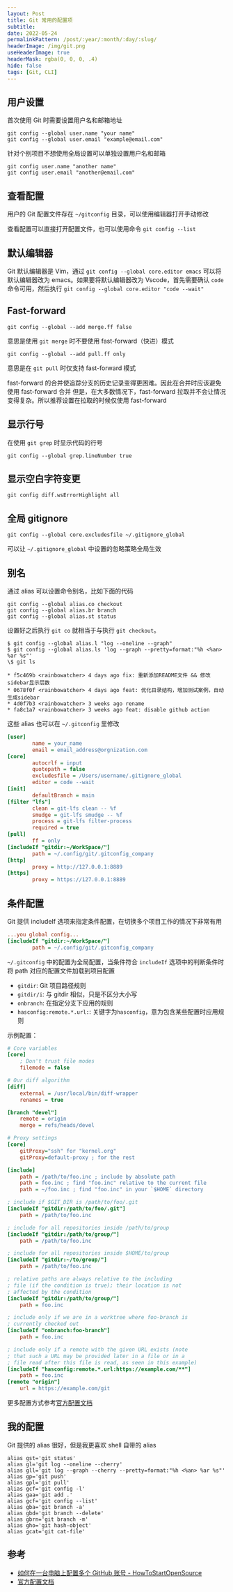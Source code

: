 ```yaml
---
layout: Post
title: Git 常用的配置项
subtitle:
date: 2022-05-24
permalinkPattern: /post/:year/:month/:day/:slug/
headerImage: /img/git.png
useHeaderImage: true
headerMask: rgba(0, 0, 0, .4)
hide: false
tags: [Git, CLI]
---
```


## 用户设置

首次使用 Git 时需要设置用户名和邮箱地址

```shell
git config --global user.name "your name"
git config --global user.email "example@email.com"
```

针对个别项目不想使用全局设置可以单独设置用户名和邮箱

```shell
git config user.name "another name"
git config user.email "another@email.com"
```

## 查看配置

用户的 Git 配置文件存在 `~/gitconfig` 目录，可以使用编辑器打开手动修改

查看配置可以直接打开配置文件，也可以使用命令 `git config --list`

## 默认编辑器

Git 默认编辑器是 Vim，通过 `git config --global core.editor emacs` 可以将默认编辑器改为 emacs。如果要将默认编辑器改为 Vscode，首先需要确认 `code` 命令可用，然后执行 `git config --global core.editor "code --wait"`

## Fast-forward

```shell
git config --global --add merge.ff false
```

意思是使用 `git merge` 时不要使用 fast-forward（快进）模式

```shell
git config --global --add pull.ff only
```

意思是在 `git pull` 时仅支持 fast-forward 模式

fast-forward 的合并使追踪分支的历史记录变得更困难。因此在合并时应该避免使用 fast-forward 合并
但是，在大多数情况下，fast-forward 拉取并不会让情况变得复杂。所以推荐设置在拉取的时候仅使用 fast-forward

## 显示行号

在使用 `git grep` 时显示代码的行号

```shell
git config --global grep.lineNumber true
```

## 显示空白字符变更

```shell
git config diff.wsErrorHighlight all
```

## 全局 gitignore

```shell
git config --global core.excludesfile ~/.gitignore_global
```

可以让 `~/.gitignore_global` 中设置的忽略策略全局生效

## 别名

通过 alias 可以设置命令别名，比如下面的代码

```shell
git config --global alias.co checkout
git config --global alias.br branch
git config --global alias.st status
```

设置好之后执行 `git co` 就相当于与执行 `git checkout`。

```shell
$ git config --global alias.l "log --oneline --graph"
$ git config --global alias.ls 'log --graph --pretty=format:"%h <%an> %ar %s"'
\$ git ls

* f5c469b <rainbowatcher> 4 days ago fix: 重新添加README文件 && 修改sidebar显示层数
* 0678f0f <rainbowatcher> 4 days ago feat: 优化目录结构，增加测试案例，自动生成sidebar
* 4d0f7b3 <rainbowatcher> 3 weeks ago rename
* fa8c1a7 <rainbowatcher> 3 weeks ago feat: disable github action
```

这些 alias 也可以在 `~/.gitconfig` 里修改

```ini [~/.gitconfig]
[user]
        name = your_name
        email = email_address@orgnization.com
[core]
        autocrlf = input
        quotepath = false
        excludesfile = /Users/username/.gitignore_global
        editor = code --wait
[init]
        defaultBranch = main
[filter "lfs"]
        clean = git-lfs clean -- %f
        smudge = git-lfs smudge -- %f
        process = git-lfs filter-process
        required = true
[pull]
        ff = only
[includeIf "gitdir:~/WorkSpace/"]
        path = ~/.config/git/.gitconfig_company
[http]
        proxy = http://127.0.0.1:8889
[https]
        proxy = https://127.0.0.1:8889
```

<!-- ## rebase

多⼈协作开发项⽬，在上传代码时通常会先拉⼀下远程代码，使本地与远程同步更新，但是如果远程此时与⾃⼰代码存在冲突，在解决冲突后提交有时会出现`Merge branch 'master' of …`这条信息。这是因为 pull 其本质是 `fetch + Merge` 的结合。通常会分为以下两种情况：

1. 远程分⽀超前于本地分⽀，并且本地没有 commit 操作

   此时 pull 会采⽤’fast-forward’模式，该模式不会产⽣合并节点，也即不产⽣`Merge branch 'master' of …`信息。

2. 如果本地有 commit 提交，此时若存在冲突。

   - pull 拉取代码时远程和本地会出现分叉，会进⾏分⽀合并，就会产⽣`Merge branch 'master' of …`信息。解决⽅法使⽤ `git pull --rebase` 命令。
   - 如果没有冲突,则会直接合并，如果存在冲突，⼿动解决冲突即可，不会再产⽣那条多余的信息。
   - 如果你不想每次都 rebase，可以在 git bash ⾥执⾏ git config --global pull.rebase true 这个配置就是告诉 git 在每次 pull 前先进⾏ rebase 操作 -->

## 条件配置

Git 提供 includeIf 选项来指定条件配置，在切换多个项目工作的情况下非常有用

```ini [~/.gitconfig]
...you global config...
[includeIf "gitdir:~/WorkSpace/"]
        path = ~/.config/git/.gitconfig_company
```

`~/.gitconfig` 中的配置为全局配置，当条件符合 `includeIf` 选项中的判断条件时将 path 对应的配置文件加载到项目配置

- `gitdir`: Git 项目路径规则
- `gitdir/i`: 与 gitdir 相似，只是不区分大小写
- `onbranch`: 在指定分支下应用的规则
- `hasconfig:remote.*.url:`: 关键字为`hasconfig`，意为包含某些配置时应用规则

示例配置：

```ini [~/.gitconfig]
# Core variables
[core]
	; Don't trust file modes
	filemode = false

# Our diff algorithm
[diff]
	external = /usr/local/bin/diff-wrapper
	renames = true

[branch "devel"]
	remote = origin
	merge = refs/heads/devel

# Proxy settings
[core]
	gitProxy="ssh" for "kernel.org"
	gitProxy=default-proxy ; for the rest

[include]
	path = /path/to/foo.inc ; include by absolute path
	path = foo.inc ; find "foo.inc" relative to the current file
	path = ~/foo.inc ; find "foo.inc" in your `$HOME` directory

; include if $GIT_DIR is /path/to/foo/.git
[includeIf "gitdir:/path/to/foo/.git"]
	path = /path/to/foo.inc

; include for all repositories inside /path/to/group
[includeIf "gitdir:/path/to/group/"]
	path = /path/to/foo.inc

; include for all repositories inside $HOME/to/group
[includeIf "gitdir:~/to/group/"]
	path = /path/to/foo.inc

; relative paths are always relative to the including
; file (if the condition is true); their location is not
; affected by the condition
[includeIf "gitdir:/path/to/group/"]
	path = foo.inc

; include only if we are in a worktree where foo-branch is
; currently checked out
[includeIf "onbranch:foo-branch"]
	path = foo.inc

; include only if a remote with the given URL exists (note
; that such a URL may be provided later in a file or in a
; file read after this file is read, as seen in this example)
[includeIf "hasconfig:remote.*.url:https://example.com/**"]
	path = foo.inc
[remote "origin"]
	url = https://example.com/git
```

更多配置方式参考[官方配置文档](https://git-scm.com/docs/git-config#_includes)

## 我的配置

Git 提供的 alias 很好，但是我更喜欢 shell 自带的 alias

```shell
alias gst='git status'
alias gl='git log --oneline --cherry'
alias gll='git log --graph --cherry --pretty=format:"%h <%an> %ar %s"'
alias gp='git push'
alias gpl='git pull'
alias gcf='git config -l'
alias gaa='git add .'
alias gcf='git config --list'
alias gba='git branch -a'
alias gbd='git branch --delete'
alias gbrn='git branch -m'
alias gho='git hash-object'
alias gcat='git cat-file'
```

## 参考

- [如何在一台电脑上配置多个 GitHub 账号 - HowToStartOpenSource](https://eryajf.github.io/HowToStartOpenSource/pages/8658cd/#%E4%B8%8D%E5%90%8C%E6%89%98%E7%AE%A1%E7%AB%99)
- [官方配置文档](https://git-scm.com/docs/git-config#_includes)
